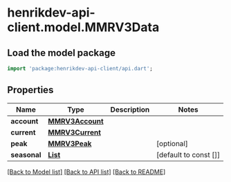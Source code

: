 # henrikdev-api-client.model.MMRV3Data

## Load the model package
```dart
import 'package:henrikdev-api-client/api.dart';
```

## Properties
Name | Type | Description | Notes
------------ | ------------- | ------------- | -------------
**account** | [**MMRV3Account**](MMRV3Account.md) |  | 
**current** | [**MMRV3Current**](MMRV3Current.md) |  | 
**peak** | [**MMRV3Peak**](MMRV3Peak.md) |  | [optional] 
**seasonal** | [**List<MMRV3Seasonal>**](MMRV3Seasonal.md) |  | [default to const []]

[[Back to Model list]](../README.md#documentation-for-models) [[Back to API list]](../README.md#documentation-for-api-endpoints) [[Back to README]](../README.md)


